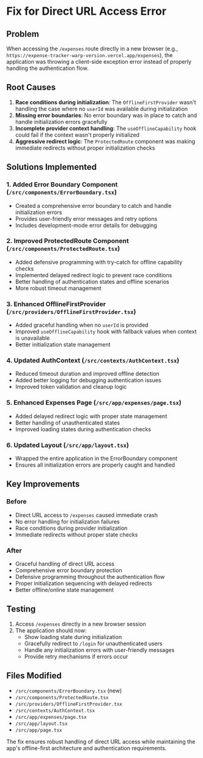 # Fix for Direct URL Access Error

## Problem
When accessing the `/expenses` route directly in a new browser (e.g., `https://expense-tracker-warp-version.vercel.app/expenses`), the application was throwing a client-side exception error instead of properly handling the authentication flow.

## Root Causes
1. **Race conditions during initialization**: The `OfflineFirstProvider` wasn't handling the case where no `userId` was available during initialization
2. **Missing error boundaries**: No error boundary was in place to catch and handle initialization errors gracefully
3. **Incomplete provider context handling**: The `useOfflineCapability` hook could fail if the context wasn't properly initialized
4. **Aggressive redirect logic**: The `ProtectedRoute` component was making immediate redirects without proper initialization checks

## Solutions Implemented

### 1. Added Error Boundary Component (`/src/components/ErrorBoundary.tsx`)
- Created a comprehensive error boundary to catch and handle initialization errors
- Provides user-friendly error messages and retry options
- Includes development-mode error details for debugging

### 2. Improved ProtectedRoute Component (`/src/components/ProtectedRoute.tsx`)
- Added defensive programming with try-catch for offline capability checks
- Implemented delayed redirect logic to prevent race conditions
- Better handling of authentication states and offline scenarios
- More robust timeout management

### 3. Enhanced OfflineFirstProvider (`/src/providers/OfflineFirstProvider.tsx`)
- Added graceful handling when no `userId` is provided
- Improved `useOfflineCapability` hook with fallback values when context is unavailable
- Better initialization state management

### 4. Updated AuthContext (`/src/contexts/AuthContext.tsx`)
- Reduced timeout duration and improved offline detection
- Added better logging for debugging authentication issues
- Improved token validation and cleanup logic

### 5. Enhanced Expenses Page (`/src/app/expenses/page.tsx`)
- Added delayed redirect logic with proper state management
- Better handling of unauthenticated states
- Improved loading states during authentication checks

### 6. Updated Layout (`/src/app/layout.tsx`)
- Wrapped the entire application in the ErrorBoundary component
- Ensures all initialization errors are properly caught and handled

## Key Improvements

### Before
- Direct URL access to `/expenses` caused immediate crash
- No error handling for initialization failures
- Race conditions during provider initialization
- Immediate redirects without proper state checks

### After
- Graceful handling of direct URL access
- Comprehensive error boundary protection
- Defensive programming throughout the authentication flow
- Proper initialization sequencing with delayed redirects
- Better offline/online state management

## Testing
1. Access `/expenses` directly in a new browser session
2. The application should now:
   - Show loading state during initialization
   - Gracefully redirect to `/login` for unauthenticated users
   - Handle any initialization errors with user-friendly messages
   - Provide retry mechanisms if errors occur

## Files Modified
- `/src/components/ErrorBoundary.tsx` (new)
- `/src/components/ProtectedRoute.tsx`
- `/src/providers/OfflineFirstProvider.tsx`
- `/src/contexts/AuthContext.tsx`
- `/src/app/expenses/page.tsx`
- `/src/app/layout.tsx`
- `/src/app/page.tsx`

The fix ensures robust handling of direct URL access while maintaining the app's offline-first architecture and authentication requirements.